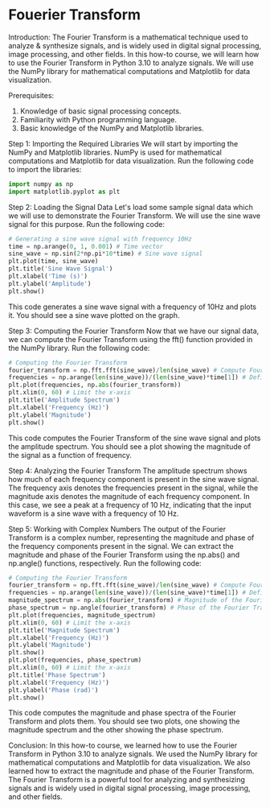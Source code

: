 
Fouerier Transform
==================
Introduction:
The Fourier Transform is a mathematical technique used to analyze & synthesize signals, and is widely used in digital signal processing, image processing, and other fields. In this how-to course, we will learn how to use the Fourier Transform in Python 3.10 to analyze signals. We will use the NumPy library for mathematical computations and Matplotlib for data visualization.

Prerequisites:
1. Knowledge of basic signal processing concepts.
2. Familiarity with Python programming language.
3. Basic knowledge of the NumPy and Matplotlib libraries.

Step 1: Importing the Required Libraries
We will start by importing the NumPy and Matplotlib libraries. NumPy is used for mathematical computations and Matplotlib for data visualization. Run the following code to import the libraries:

```python
import numpy as np
import matplotlib.pyplot as plt
```

Step 2: Loading the Signal Data
Let's load some sample signal data which we will use to demonstrate the Fourier Transform. We will use the sine wave signal for this purpose. Run the following code:

```python
# Generating a sine wave signal with frequency 10Hz
time = np.arange(0, 1, 0.001) # Time vector
sine_wave = np.sin(2*np.pi*10*time) # Sine wave signal
plt.plot(time, sine_wave)
plt.title('Sine Wave Signal')
plt.xlabel('Time (s)')
plt.ylabel('Amplitude')
plt.show()
```
This code generates a sine wave signal with a frequency of 10Hz and plots it. You should see a sine wave plotted on the graph.

Step 3: Computing the Fourier Transform
Now that we have our signal data, we can compute the Fourier Transform using the fft() function provided in the NumPy library. Run the following code:

```python
# Computing the Fourier Transform
fourier_transform = np.fft.fft(sine_wave)/len(sine_wave) # Compute Fourier Transform of the sine wave signal
frequencies = np.arange(len(sine_wave))/(len(sine_wave)*time[1]) # Define frequency axis
plt.plot(frequencies, np.abs(fourier_transform))
plt.xlim(0, 60) # Limit the x-axis
plt.title('Amplitude Spectrum')
plt.xlabel('Frequency (Hz)')
plt.ylabel('Magnitude')
plt.show()
```

This code computes the Fourier Transform of the sine wave signal and plots the amplitude spectrum. You should see a plot showing the magnitude of the signal as a function of frequency.

Step 4: Analyzing the Fourier Transform
The amplitude spectrum shows how much of each frequency component is present in the sine wave signal. The frequency axis denotes the frequencies present in the signal, while the magnitude axis denotes the magnitude of each frequency component. In this case, we see a peak at a frequency of 10 Hz, indicating that the input waveform is a sine wave with a frequency of 10 Hz.

Step 5: Working with Complex Numbers
The output of the Fourier Transform is a complex number, representing the magnitude and phase of the frequency components present in the signal. We can extract the magnitude and phase of the Fourier Transform using the np.abs() and np.angle() functions, respectively. Run the following code:

```python
# Computing the Fourier Transform
fourier_transform = np.fft.fft(sine_wave)/len(sine_wave) # Compute Fourier Transform of the sine wave signal
frequencies = np.arange(len(sine_wave))/(len(sine_wave)*time[1]) # Define frequency axis
magnitude_spectrum = np.abs(fourier_transform) # Magnitude of the Fourier Transform
phase_spectrum = np.angle(fourier_transform) # Phase of the Fourier Transform
plt.plot(frequencies, magnitude_spectrum)
plt.xlim(0, 60) # Limit the x-axis
plt.title('Magnitude Spectrum')
plt.xlabel('Frequency (Hz)')
plt.ylabel('Magnitude')
plt.show()
plt.plot(frequencies, phase_spectrum)
plt.xlim(0, 60) # Limit the x-axis
plt.title('Phase Spectrum')
plt.xlabel('Frequency (Hz)')
plt.ylabel('Phase (rad)')
plt.show()
```

This code computes the magnitude and phase spectra of the Fourier Transform and plots them. You should see two plots, one showing the magnitude spectrum and the other showing the phase spectrum.

Conclusion:
In this how-to course, we learned how to use the Fourier Transform in Python 3.10 to analyze signals. We used the NumPy library for mathematical computations and Matplotlib for data visualization. We also learned how to extract the magnitude and phase of the Fourier Transform. The Fourier Transform is a powerful tool for analyzing and synthesizing signals and is widely used in digital signal processing, image processing, and other fields.